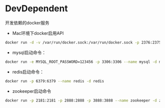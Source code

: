 # DevDependent
开发依赖的docker服务

- Mac环境下docker启用API

```bash
docker run -d -v /var/run/docker.sock:/var/run/docker.sock -p 2376:2375 bobrik/socat TCP4-LISTEN:2375,fork,reuseaddr UNIX-CONNECT:/var/run/docker.sock
```

- mysql启动命令：

```bash
docker run -e MYSQL_ROOT_PASSWORD=123456 -p 3306:3306 --name mysql -d mysql
```

- redis启动命令：

```bash
docker run -p 6379:6379 --name redis -d redis
```

- zookeeper启动命令

```bash
docker run -p 2181:2181 -p 2888:2888 -p 3888:3888 --name zookeeper -d zookeeper
```

